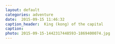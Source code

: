 ```yaml
---
layout: default
categories: adventure
date:  2015-09-15 11:46:32 
caption_header:  King (kong) of the capital
caption: 
photo: 2015-09-15-1442317448593-1869400074.jpg
---
```


